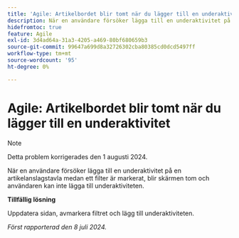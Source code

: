 ```yaml
---
title: 'Agile: Artikelbordet blir tomt när du lägger till en underaktivitet'
description: När en användare försöker lägga till en underaktivitet på en artikelanslagstavla medan ett filter är markerat, blir skärmen tom och användaren kan inte lägga till underaktiviteten.
hidefromtoc: true
feature: Agile
exl-id: 3d4ad64a-31a3-4205-a469-80bf680659b3
source-git-commit: 99647a699d8a32726302cba80385cd0dcd5497ff
workflow-type: tm+mt
source-wordcount: '95'
ht-degree: 0%

---
```


# Agile: Artikelbordet blir tomt när du lägger till en underaktivitet


>[!NOTE]
>
>Detta problem korrigerades den 1 augusti 2024.

När en användare försöker lägga till en underaktivitet på en artikelanslagstavla medan ett filter är markerat, blir skärmen tom och användaren kan inte lägga till underaktiviteten.

**Tillfällig lösning**

Uppdatera sidan, avmarkera filtret och lägg till underaktiviteten.

_Först rapporterad den 8 juli 2024._

